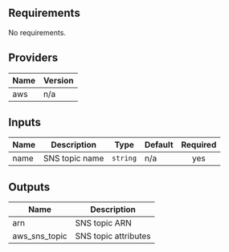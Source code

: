 ## Requirements

No requirements.

## Providers

| Name | Version |
|------|---------|
| aws | n/a |

## Inputs

| Name | Description | Type | Default | Required |
|------|-------------|------|---------|:--------:|
| name | SNS topic name | `string` | n/a | yes |

## Outputs

| Name | Description |
|------|-------------|
| arn | SNS topic ARN |
| aws\_sns\_topic | SNS topic attributes |
